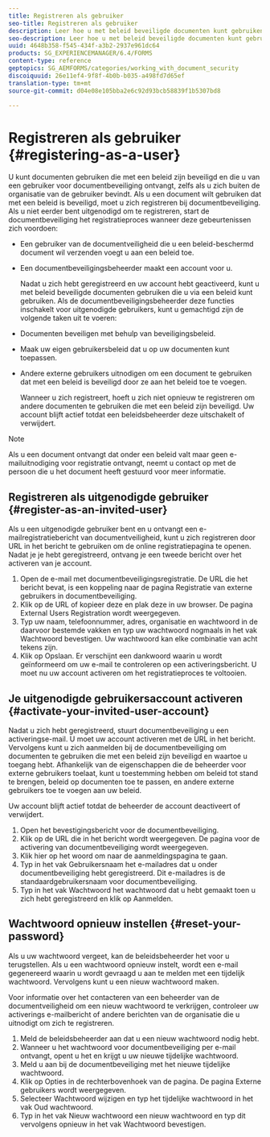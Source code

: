 ```yaml
---
title: Registreren als gebruiker
seo-title: Registreren als gebruiker
description: Leer hoe u met beleid beveiligde documenten kunt gebruiken die u van een gebruiker van de documentveiligheid ontvangt, zelfs als u zich buiten de organisatie van de gebruiker bevindt.
seo-description: Leer hoe u met beleid beveiligde documenten kunt gebruiken die u van een gebruiker van de documentveiligheid ontvangt, zelfs als u zich buiten de organisatie van de gebruiker bevindt.
uuid: 4648b358-f545-434f-a3b2-2937e961dc64
products: SG_EXPERIENCEMANAGER/6.4/FORMS
content-type: reference
geptopics: SG_AEMFORMS/categories/working_with_document_security
discoiquuid: 26e11ef4-9f8f-4b0b-b035-a498fd7d65ef
translation-type: tm+mt
source-git-commit: d04e08e105bba2e6c92d93bcb58839f1b5307bd8

---
```



# Registreren als gebruiker {#registering-as-a-user}

U kunt documenten gebruiken die met een beleid zijn beveiligd en die u van een gebruiker voor documentbeveiliging ontvangt, zelfs als u zich buiten de organisatie van de gebruiker bevindt. Als u een document wilt gebruiken dat met een beleid is beveiligd, moet u zich registreren bij documentbeveiliging. Als u niet eerder bent uitgenodigd om te registreren, start de documentbeveiliging het registratieproces wanneer deze gebeurtenissen zich voordoen:

* Een gebruiker van de documentveiligheid die u een beleid-beschermd document wil verzenden voegt u aan een beleid toe.
* Een documentbeveiligingsbeheerder maakt een account voor u.

   Nadat u zich hebt geregistreerd en uw account hebt geactiveerd, kunt u met beleid beveiligde documenten gebruiken die u via een beleid kunt gebruiken. Als de documentbeveiligingsbeheerder deze functies inschakelt voor uitgenodigde gebruikers, kunt u gemachtigd zijn de volgende taken uit te voeren:

* Documenten beveiligen met behulp van beveiligingsbeleid.
* Maak uw eigen gebruikersbeleid dat u op uw documenten kunt toepassen.
* Andere externe gebruikers uitnodigen om een document te gebruiken dat met een beleid is beveiligd door ze aan het beleid toe te voegen.

   Wanneer u zich registreert, hoeft u zich niet opnieuw te registreren om andere documenten te gebruiken die met een beleid zijn beveiligd. Uw account blijft actief totdat een beleidsbeheerder deze uitschakelt of verwijdert.

>[!NOTE]
>
>Als u een document ontvangt dat onder een beleid valt maar geen e-mailuitnodiging voor registratie ontvangt, neemt u contact op met de persoon die u het document heeft gestuurd voor meer informatie.

## Registreren als uitgenodigde gebruiker {#register-as-an-invited-user}

Als u een uitgenodigde gebruiker bent en u ontvangt een e-mailregistratiebericht van documentveiligheid, kunt u zich registreren door URL in het bericht te gebruiken om de online registratiepagina te openen. Nadat je je hebt geregistreerd, ontvang je een tweede bericht over het activeren van je account.

1. Open de e-mail met documentbeveiligingsregistratie. De URL die het bericht bevat, is een koppeling naar de pagina Registratie van externe gebruikers in documentbeveiliging.
1. Klik op de URL of kopieer deze en plak deze in uw browser. De pagina External Users Registration wordt weergegeven.
1. Typ uw naam, telefoonnummer, adres, organisatie en wachtwoord in de daarvoor bestemde vakken en typ uw wachtwoord nogmaals in het vak Wachtwoord bevestigen. Uw wachtwoord kan elke combinatie van acht tekens zijn.
1. Klik op Opslaan. Er verschijnt een dankwoord waarin u wordt geïnformeerd om uw e-mail te controleren op een activeringsbericht. U moet nu uw account activeren om het registratieproces te voltooien.

## Je uitgenodigde gebruikersaccount activeren {#activate-your-invited-user-account}

Nadat u zich hebt geregistreerd, stuurt documentbeveiliging u een activeringse-mail. U moet uw account activeren met de URL in het bericht. Vervolgens kunt u zich aanmelden bij de documentbeveiliging om documenten te gebruiken die met een beleid zijn beveiligd en waartoe u toegang hebt. Afhankelijk van de eigenschappen die de beheerder voor externe gebruikers toelaat, kunt u toestemming hebben om beleid tot stand te brengen, beleid op documenten toe te passen, en andere externe gebruikers toe te voegen aan uw beleid.

Uw account blijft actief totdat de beheerder de account deactiveert of verwijdert.

1. Open het bevestigingsbericht voor de documentbeveiliging.
1. Klik op de URL die in het bericht wordt weergegeven. De pagina voor de activering van documentbeveiliging wordt weergegeven.
1. Klik hier op het woord om naar de aanmeldingspagina te gaan.
1. Typ in het vak Gebruikersnaam het e-mailadres dat u onder documentbeveiliging hebt geregistreerd. Dit e-mailadres is de standaardgebruikersnaam voor documentbeveiliging.
1. Typ in het vak Wachtwoord het wachtwoord dat u hebt gemaakt toen u zich hebt geregistreerd en klik op Aanmelden.

## Wachtwoord opnieuw instellen {#reset-your-password}

Als u uw wachtwoord vergeet, kan de beleidsbeheerder het voor u terugstellen. Als u een wachtwoord opnieuw instelt, wordt een e-mail gegenereerd waarin u wordt gevraagd u aan te melden met een tijdelijk wachtwoord. Vervolgens kunt u een nieuw wachtwoord maken.

Voor informatie over het contacteren van een beheerder van de documentveiligheid om een nieuw wachtwoord te verkrijgen, controleer uw activerings e-mailbericht of andere berichten van de organisatie die u uitnodigt om zich te registreren.

1. Meld de beleidsbeheerder aan dat u een nieuw wachtwoord nodig hebt.
1. Wanneer u het wachtwoord voor documentbeveiliging per e-mail ontvangt, opent u het en krijgt u uw nieuwe tijdelijke wachtwoord.
1. Meld u aan bij de documentbeveiliging met het nieuwe tijdelijke wachtwoord.
1. Klik op Opties in de rechterbovenhoek van de pagina. De pagina Externe gebruikers wordt weergegeven.
1. Selecteer Wachtwoord wijzigen en typ het tijdelijke wachtwoord in het vak Oud wachtwoord.
1. Typ in het vak Nieuw wachtwoord een nieuw wachtwoord en typ dit vervolgens opnieuw in het vak Wachtwoord bevestigen.

